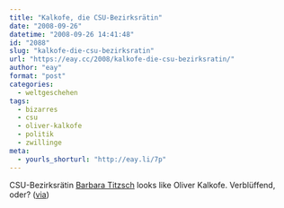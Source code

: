 ```yaml
---
title: "Kalkofe, die CSU-Bezirksrätin"
date: "2008-09-26"
datetime: "2008-09-26 14:41:48"
id: "2088"
slug: "kalkofe-die-csu-bezirksratin"
url: "https://eay.cc/2008/kalkofe-die-csu-bezirksratin/"
author: "eay"
format: "post"
categories:
  - weltgeschehen
tags:
  - bizarres
  - csu
  - oliver-kalkofe
  - politik
  - zwillinge
meta:
  - yourls_shorturl: "http://eay.li/7p"
---
```


CSU-Bezirksrätin [Barbara Titzsch](http://anonym.to/?http://www.barbara-titzsch.de/) looks like Oliver Kalkofe. Verblüffend, oder? ([via](http://www.nerdcore.de/wp/2008/09/25/gestatten-kalkofe/))
